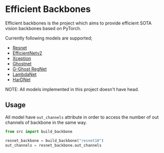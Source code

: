 # Efficient Backbones

Efficient backbones is the project which aims to provide efficient SOTA vision backbones based on PyTorch.

Currently following models are supported;

- [Resnet](https://arxiv.org/abs/1512.03385)
- [EfficientNetv2](https://arxiv.org/pdf/2104.00298.pdf)
- [Xception](https://arxiv.org/pdf/1610.02357.pdfs)
- [Ghostnet](https://arxiv.org/abs/1911.11907)
- [G-Ghost RegNet](https://arxiv.org/abs/2201.03297)
- [LambdaNet](https://arxiv.org/abs/2102.08602)
- [HarDNet](https://arxiv.org/abs/1909.00948ß)

NOTE: All models implemented in this project doesn't have head.

## Usage

All model have `out_channels` attribute in order to access the number of out channels of backbone in the same way.

```python
from src import build_backbone

resnet_backbone = build_backbone("resnet18")
out_channels = resnet_backbone.out_channels
```